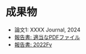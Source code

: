 # 成果物

- 論文1: XXXX Journal, 2024
- [報告書: 適当なPDFファイル](documents/Win10SetupWithLocalAccount.pdf)
- [報告書: 2022Fy](https://github.com/utsoraji/githubpagesdemo/releases/download/report/_r0.pdf)
